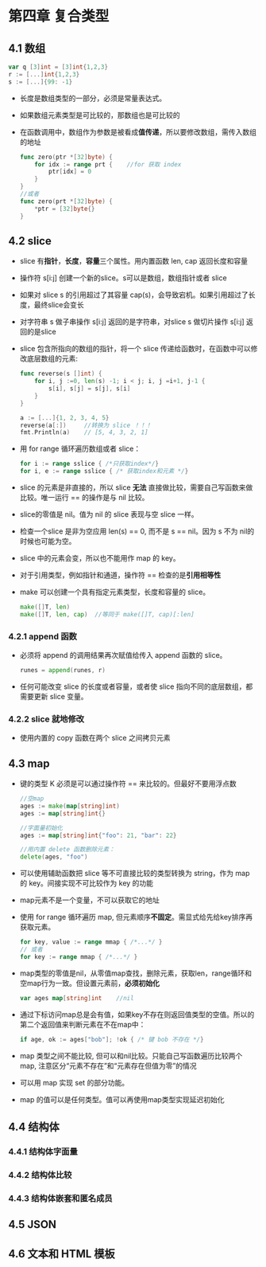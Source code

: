 # 第四章 复合类型

## 4.1 数组

```go
var q [3]int = [3]int{1,2,3}
r := [...]int{1,2,3}
s := [...]{99: -1}
```

- 长度是数组类型的一部分，必须是常量表达式。

- 如果数组元素类型是可比较的，那数组也是可比较的

- 在函数调用中，数组作为参数是被看成**值传递**，所以要修改数组，需传入数组的地址

    ```go
    func zero(ptr *[32]byte) {
        for idx := range prt {    //for 获取 index
            ptr[idx] = 0
        }
    }
    //或者
    func zero(prt *[32]byte) {
        *ptr = [32]byte{}
    }
    ```

## 4.2 slice

- slice 有**指针**，**长度**，**容量**三个属性。用内置函数 len, cap 返回长度和容量

- 操作符 s[i:j] 创建一个新的slice。s可以是数组，数组指针或者 slice

- 如果对 slice s 的引用超过了其容量 cap(s)，会导致宕机。如果引用超过了长度，最终slice会变长

- 对字符串 s 做子串操作 s[i:j] 返回的是字符串，对slice s 做切片操作 s[i:j] 返回的是slice

- slice 包含所指向的数组的指针，将一个 slice 传递给函数时，在函数中可以修改底层数组的元素:

    ```go
    func reverse(s []int) {
        for i, j :=0, len(s) -1; i < j; i, j =i+1, j-1 {
            s[i], s[j] = s[j], s[i]
        }
    }

    a := [...]{1, 2, 3, 4, 5}
    reverse(a[:])     //转换为 slice ！！！
    fmt.Println(a)    // [5, 4, 3, 2, 1]
    ```

- 用 for range 循环遍历数组或者 slice：

    ```go
    for i := range sslice { /*只获取index*/}
    for i, e := range sslice { /* 获取index和元素 */}
    ```

- slice 的元素是非直接的，所以 slice **无法** 直接做比较，需要自己写函数来做比较。唯一运行 == 的操作是与 nil 比较。

- slice的零值是 nil。值为 nil 的 slice 表现与空 slice 一样。

- 检查一个slice 是非为空应用 len(s) == 0, 而不是 s == nil。因为 s 不为 nil的时候也可能为空。

- slice 中的元素会变，所以也不能用作 map 的 key。

- 对于引用类型，例如指针和通道，操作符 == 检查的是**引用相等性**

- make 可以创建一个具有指定元素类型，长度和容量的 slice。

    ```go
    make([]T, len)
    make([]T, len, cap)  //等同于 make([]T, cap)[:len]
    ```

### 4.2.1 append 函数

- 必须将 append 的调用结果再次赋值给传入 append 函数的 slice。

    ```go
    runes = append(runes, r)
    ```

- 任何可能改变 slice 的长度或者容量，或者使 slice 指向不同的底层数组，都需要更新 slice 变量。

### 4.2.2 slice 就地修改

- 使用内置的 copy 函数在两个 slice 之间拷贝元素

## 4.3 map

- 键的类型 K 必须是可以通过操作符 == 来比较的。但最好不要用浮点数

    ```go
    //空map
    ages := make(map[string]int)
    ages := map[string]int{}

    //字面量初始化
    ages := map[string]int{"foo": 21, "bar": 22}

    //用内置 delete 函数删除元素：
    delete(ages, "foo")
    ```

- 可以使用辅助函数把 slice 等不可直接比较的类型转换为 string，作为 map 的 key。间接实现不可比较作为 key 的功能

- map元素不是一个变量，不可以获取它的地址

- 使用 for range 循环遍历 map, 但元素顺序**不固定**。需显式给先给key排序再获取元素。

    ```go
    for key, value := range mmap { /*...*/ }
    // 或者
    for key := range mmap { /*...*/ }
    ```

- map类型的零值是nil，从零值map查找，删除元素，获取len，range循环和空map行为一致。但设置元素前，**必须初始化**

    ```go
    var ages map[string]int    //nil
    ```

- 通过下标访问map总是会有值，如果key不存在则返回值类型的空值。所以的第二个返回值来判断元素在不在map中：

    ```go
    if age, ok := ages["bob"]; !ok { /* 键 bob 不存在 */}
    ```

- map 类型之间不能比较, 但可以和nil比较。只能自己写函数遍历比较两个map, 注意区分“元素不存在”和“元素存在但值为零”的情况

- 可以用 map 实现 set 的部分功能。

- map 的值可以是任何类型。值可以再使用map类型实现延迟初始化

## 4.4 结构体

### 4.4.1 结构体字面量

### 4.4.2 结构体比较

### 4.4.3 结构体嵌套和匿名成员

## 4.5 JSON

## 4.6 文本和 HTML 模板
